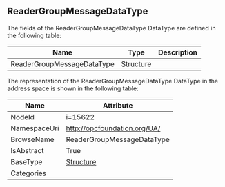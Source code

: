 <!-- datatype -->
## ReaderGroupMessageDataType
  
<!-- end of description -->
The fields of the ReaderGroupMessageDataType DataType are defined in the following table:  

|Name|Type|Description|
|---|---|---|
|ReaderGroupMessageDataType|Structure||

The representation of the ReaderGroupMessageDataType DataType in the address space is shown in the following table:  

|Name|Attribute|
|---|---|
|NodeId|i=15622|
|NamespaceUri|http://opcfoundation.org/UA/|
|BrowseName|ReaderGroupMessageDataType|
|IsAbstract|True|
|BaseType|[Structure](../../DataTypes/Structure/readme.md)|
|Categories||

